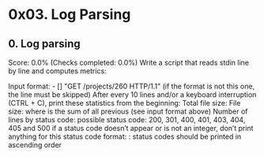 # 0x03. Log Parsing

## 0. Log parsing

Score: 0.0% (Checks completed: 0.0%)
Write a script that reads stdin line by line and computes metrics:

Input format: <IP Address> - [<date>] "GET /projects/260 HTTP/1.1" <status code>
<file size> (if the format is not this one, the line must be skipped)
After every 10 lines and/or a keyboard interruption (CTRL + C), print these
statistics from the beginning:
Total file size: File size: <total size>
where <total size> is the sum of all previous <file size> (see input format
above)
Number of lines by status code:
possible status code: 200, 301, 400, 401, 403, 404, 405 and 500
if a status code doesn’t appear or is not an integer, don’t print anything for
this status code
format: <status code>: <number>
status codes should be printed in ascending order
